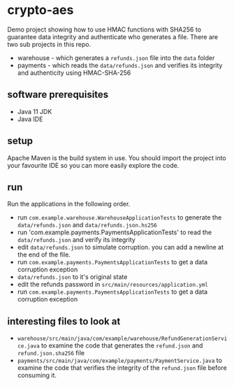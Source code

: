 # crypto-aes

Demo project showing how to use HMAC functions with SHA256 to guarantee data integrity 
and authenticate who generates a file. There are two sub projects in this repo.

* warehouse - which generates a `refunds.json` file into the `data` folder 
* payments - which reads the `data/refunds.json` and verifies its integrity and authenticity using
 HMAC-SHA-256

## software prerequisites 

* Java 11 JDK 
* Java IDE 

## setup

Apache Maven is the build system in use. You should import the project into your favourite IDE so
you can more easily explore the code.

## run 

Run the applications in the following order.

* run `com.example.warehouse.WarehouseApplicationTests` to generate the `data/refunds.json` and `data/refunds.json.hs256`
* run 'com.example.payments.PaymentsApplicationTests' to read the `data/refunds.json` and verify its integrity 
* edit `data/refunds.json` to simulate corruption. you can add a newline at the end of the file.
* run `com.example.payments.PaymentsApplicationTests` to get a data corruption exception 
* `data/refunds.json` to it's original state
* edit the refunds password in `src/main/resources/application.yml` 
* run `com.example.payments.PaymentsApplicationTests` to get a data corruption exception

## interesting files to look at 

* `warehouse/src/main/java/com/example/warehouse/RefundGenerationService.java` to examine the code
that generates the `refund.json` and `refund.json.sha256` file
* `payments/src/main/java/com/example/payments/PaymentService.java` to examine the code that 
 verifies the integrity of the `refund.json` file before consuming it.
